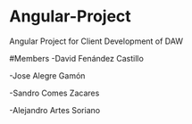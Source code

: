 # Angular-Project
Angular Project for Client Development of DAW

#Members
-David Fenández Castillo

-Jose Alegre Gamón

-Sandro Comes Zacares

-Alejandro Artes Soriano